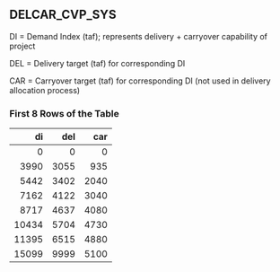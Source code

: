 ## DELCAR_CVP_SYS
DI = Demand Index (taf); represents delivery + carryover capability of project

DEL = Delivery target (taf) for corresponding DI

CAR = Carryover target (taf) for corresponding DI (not used in delivery allocation process)

### First 8 Rows of the Table
|    di |   del |   car |
|------:|------:|------:|
|     0 |     0 |     0 |
|  3990 |  3055 |   935 |
|  5442 |  3402 |  2040 |
|  7162 |  4122 |  3040 |
|  8717 |  4637 |  4080 |
| 10434 |  5704 |  4730 |
| 11395 |  6515 |  4880 |
| 15099 |  9999 |  5100 |